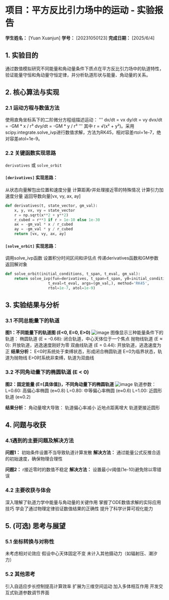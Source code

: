 # 项目：平方反比引力场中的运动 - 实验报告

**学生姓名：** [Yuan Xuanjun]
**学号：** [20231050123]
**完成日期：** [2025/6/4]

## 1. 实验目的

通过数值模拟研究不同能量和角动量条件下质点在平方反比引力场中的轨道特性，验证能量守恒和角动量守恒定律，并分析轨道形状与能量、角动量的关系。

## 2. 核心算法与实现

### 2.1 运动方程与数值方法
使用直角坐标系下的二阶微分方程组描述运动：
'''
dx/dt = vx
dy/dt = vy
dvx/dt = -GM * x / r³
dvy/dt = -GM * y / r³
'''
其中 r = √(x² + y²)。采用scipy.integrate.solve_ivp进行数值求解，方法为RK45，相对容差rtol=1e-7，绝对容差atol=1e-9。
### 2.2 关键函数实现思路
 `derivatives` 或 `solve_orbit`

#### `[derivatives]` 实现思路：
从状态向量解包出位置和速度分量
计算距离r并处理接近零的特殊情况
计算引力加速度分量
返回导数向量[vx, vy, ax, ay]
```python
def derivatives(t, state_vector, gm_val):
    x, y, vx, vy = state_vector
    r = np.sqrt(x**2 + y**2)
    r_cubed = r**3 if r > 1e-10 else 1e-30
    ax = -gm_val * x / r_cubed
    ay = -gm_val * y / r_cubed
    return [vx, vy, ax, ay]
```

#### `[solve_orbit]` 实现思路：
调用solve_ivp函数
设置积分时间区间和评估点
传递derivatives函数和GM参数
返回解对象
```python
def solve_orbit(initial_conditions, t_span, t_eval, gm_val):
    return solve_ivp(fun=derivatives, t_span=t_span, y0=initial_conditions,
                   t_eval=t_eval, args=(gm_val,), method='RK45',
                   rtol=1e-7, atol=1e-9)
```

## 3. 实验结果与分析

### 3.1 不同总能量下的轨道


**图1：不同能量下的轨道图 (E<0, E=0, E>0)**
![image](https://github.com/user-attachments/assets/2073ac96-18fb-4fba-9768-f0b2126662b8)
图像显示三种能量条件下的轨道：
椭圆轨道 (E = -0.68): 闭合轨道，中心天体位于一个焦点
抛物线轨道 (E ≈ 0): 开放轨道，逃逸速度刚好为零
双曲线轨道 (E = 0.44): 开放轨道，逃逸速度为正
**结果分析：**
E<0时系统处于束缚状态，形成闭合椭圆轨道
E=0为临界状态，轨道为抛物线
E>0时系统非束缚，轨道为双曲线


### 3.2 不同角动量下的椭圆轨道 (E < 0)

**图2：固定能量 (E=[具体值])，不同角动量下的椭圆轨道**
![image](https://github.com/user-attachments/assets/d82a9e0e-e1be-4b3f-8de1-6d5ca7d86e0b)
轨道参数：
L=0.60: 高偏心率椭圆 (e≈0.8)
L=0.80: 中等偏心率椭圆 (e≈0.6)
L=1.00: 近圆形轨道 (e≈0.2)


**结果分析：**
角动量增大导致：
轨道偏心率减小
近地点距离增大
轨道更接近圆形

## 4. 问题与收获

### 4.1遇到的主要问题及解决方法

**问题1：** 初始条件设置不当导致轨道计算发散
**解决方法：** 通过能量公式反推合适的初始速度，确保物理合理性

**问题2：** r接近零时的数值不稳定
**解决方法：** 设置最小r阈值(1e-10)避免除以零错误

### 4.2 主要收获与体会
深入理解了轨道力学中能量与角动量的关键作用
掌握了ODE数值求解的实际应用技巧
学会了通过物理定律验证数值结果的正确性
提升了科学计算可视化能力

## 5. (可选) 思考与展望


### 5.1 坐标转换与对称性
未考虑相对论效应
假设中心天体固定不变
未计入其他摄动力（如辐射压、潮汐力）
### 5.2 其他思考
引入自适应步长控制提高计算效率
扩展为三维空间运动
加入多体相互作用
开发交互式轨道参数调节界面


